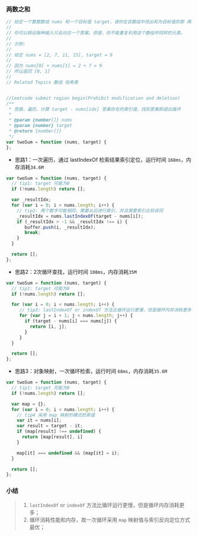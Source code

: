 ### 两数之和

```javascript 1.8
// 给定一个整数数组 nums 和一个目标值 target，请你在该数组中找出和为目标值的那 两个 整数，并返回他们的数组下标。
//
// 你可以假设每种输入只会对应一个答案。但是，你不能重复利用这个数组中同样的元素。
//
// 示例:
//
// 给定 nums = [2, 7, 11, 15], target = 9
//
// 因为 nums[0] + nums[1] = 2 + 7 = 9
// 所以返回 [0, 1]
//
// Related Topics 数组 哈希表


//leetcode submit region begin(Prohibit modification and deletion)
/**
 * 思路，遍历，计算 target - nums[idx] 答案存在的索引值，找到答案即退出循环
 *
 * @param {number[]} nums
 * @param {number} target
 * @return {number[]}
 */
var twoSum = function (nums, target) {
};
```
- 思路1：一次遍历，通过 lastIndexOf 检索结果索引定位，运行时间 `168ms`，内存消耗`34.6M`
```javascript 1.8
var twoSum = function (nums, target) {
  // tip1: target 可能为0
  if (!nums.length) return [];

  var _resultIdx;
  for (var i = 0; i < nums.length; i++) {
    // tip2: 两个数字可能相同，需要从后进行索引，并且需要索引比较异同
    _resultIdx = nums.lastIndexOf(target - nums[i]);
    if (_resultIdx > -1 && _resultIdx !== i) {
       buffer.push(i, _resultIdx);
       break;
    }
  }

  return [];
};
```

- 思路2：2次循环查找，运行时间 `108ms`，内存消耗`35M`
```javascript 1.8
var twoSum = function (nums, target) {
  // tip1: target 可能为0
  if (!nums.length) return [];

  for (var i = 0; i < nums.length; i++) {
     // tip3: lastIndexOf or indexOf 方法比循环运行更慢，但是循环内存消耗更多，
     for (var j = i + 1; j < nums.length; j++) {
       if (target - nums[i] === nums[j]) {
         return [i, j];
       }
     }
  }

  return [];
};
```

- 思路3：对象映射，一次循环检索，运行时间 `68ms`，内存消耗`35.6M`
```javascript 1.8
var twoSum = function (nums, target) {
  // tip1: target 可能为0
  if (!nums.length) return [];

  var map = {};
  for (var i = 0; i < nums.length; i++) {
    // tip4 采用 map 映射的模式检索值
    var it = nums[i];
    var result = target - it;
    if (map[result] !== undefined) {
      return [map[result], i]
    }

    map[it] === undefined && (map[it] = i);
  }

  return [];
};
```

### 小结
> 1. `lastIndexOf` or `indexOf` 方法比循环运行更慢，但是循环内存消耗更多；
> 2. 循环消耗性能和内存，故一次循环采用 `map` 映射值与索引反向定位方式最优；
